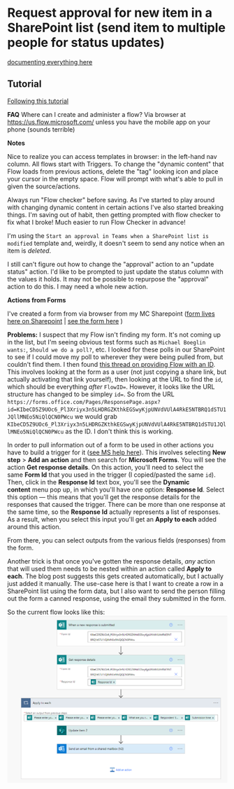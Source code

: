 # Request approval for new item in a SharePoint list (send item to multiple people for status updates)
[documenting everything here](https://github.com/Shadrock/M365-flows)

## Tutorial
[Following this tutorial](https://docs.microsoft.com/en-us/learn/modules/get-started-flows/)

**FAQ**
Where can I create and administer a flow? Via browser at https://us.flow.microsoft.com/ unless you have the mobile app on your phone (sounds terrible)

**Notes**

Nice to realize you can access templates in browser: in the left-hand nav column.
All flows start with Triggers. 
To change the "dynamic content" that Flow loads from previous actions, delete the "tag" looking icon and place your cursor in the empty space. Flow will prompt with what's able to pull in given the source/actions. 

Always run "Flow checker" before saving. As I've started to play around with changing dynamic content in certain actions I've also started breaking things. I'm saving out of habit, then getting prompted with flow checker to fix what I broke! Much easier to run Flow Checker in advance! 

I'm using the `Start an approval in Teams when a SharePoint list is modified` template and, weirdly, it doesn't seem to send any notice when an item is _deleted_. 

I still can't figure out how to change the "approval" action to an "update status" action. I'd like to be prompted to just update the status column with the values it holds. It may not be possible to repurpose the "approval" action to do this. I may need a whole new action. 

**Actions from Forms** 

I've created a form from via browser from my MC Sharepoint ([form lives here on Sharepoint](https://www.office.com/launch/forms?auth=2) | [see the form here](https://forms.office.com/Pages/ResponsePage.aspx?id=KIbeCD5Z9UOc6_Pl3Xriyx3n5LHDRGZKthkEGSwyKjpUNVdVUlA4RkE5NTBRQ1dSTU1JQllMNEo5NiQlQCN0PWcu) ) 

**Problems:** 
I suspect that my Flow isn't finding my form. It's not coming up in the list, but I'm seeing obvious test forms such as `Michael Boeglin wants:`, `Should we do a poll?`, etc. I looked for these polls in our SharePoint to see if I could move my poll to wherever they were being pulled from, but couldn't find them. I then found [this thread on providing Flow with an ID](KIbeCD5Z9UOc6_Pl3Xriyx3n5LHDRGZKthkEGSwyKjpUNVdVUlA4RkE5NTBRQ1dSTU1JQllMNEo5NiQlQCN0PWcu). This involves looking at the form as a user (not just copying a share link, but actually activating that link yourself), then looking at the URL to find the `id`, which should be everything _after_ `FlowID=`. However, it looks like the URL structure has changed to be simpley `id=`. So from the URL `https://forms.office.com/Pages/ResponsePage.aspx?id=KIbeCD5Z9UOc6_Pl3Xriyx3n5LHDRGZKthkEGSwyKjpUNVdVUlA4RkE5NTBRQ1dSTU1JQllMNEo5NiQlQCN0PWcu` we would grab `KIbeCD5Z9UOc6_Pl3Xriyx3n5LHDRGZKthkEGSwyKjpUNVdVUlA4RkE5NTBRQ1dSTU1JQllMNEo5NiQlQCN0PWcu` as the ID. I don't think this is working. 

In order to pull information out of a form to be used in other actions you have to build a trigger for it ([see MS help here](https://powerautomate.microsoft.com/en-us/blog/building-scratch-forms-responses/)). This involves selecting **New step**  >  **Add an action** and then search for **Microsoft Forms**. You will see the action **Get response details**. On this action, you'll need to select the same **Form Id** that you used in the trigger (I copied/pasted the same `id`). Then, click in the **Response Id** text box, you'll see the **Dynamic content** menu pop up, in which you'll have one option: **Response Id**. Select this option — this means that you'll get the response details for the responses that caused the trigger. There can be more than one response at the same time, so the **Response Id** actually represents a list of responses. As a result, when you select this input you'll get an **Apply to each** added around this action.

From there, you can select outputs from the various fields (responses) from the form. 

Another trick is that once you've gotten the response details, _any_ action that will used them needs to be nested within an action called **Apply to each**. The blog post suggests this gets created automatically, but I actually just added it manually. The use-case here is that I want to create a row in a SharePoint list using the form data, but I also want to send the person filling out the form a canned response, using the email they submitted in the form. 

So the current flow looks like this: 
![screenshot of flow](images/apply-each-flow.png)
